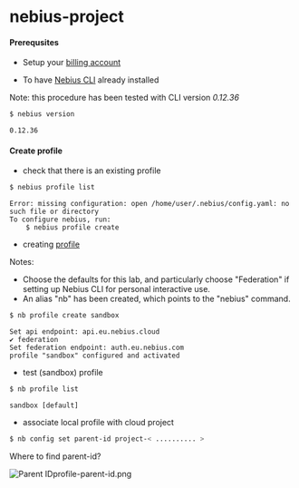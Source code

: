 # nebius-project

#### Prerequsites

- Setup your [billing account](https://docs.nebius.com/signup-billing/sign-up)

- To have [Nebius CLI](https://docs.nebius.com/cli/install) already installed 

Note: this procedure has been tested with CLI version *0.12.36*

```bash
$ nebius version
```
```text
0.12.36
```

#### Create profile
- check that there is an existing profile

```bash
$ nebius profile list
 ```
```text
Error: missing configuration: open /home/user/.nebius/config.yaml: no such file or directory
To configure nebius, run:
	$ nebius profile create
```

- creating [profile](https://docs.nebius.com/cli/reference/profile/create)

Notes: 
- Choose the defaults for this lab, and particularly choose "Federation" if setting up Nebius CLI for personal interactive use.
- An alias "nb" has been created, which points to the "nebius" command.

```bash
$ nb profile create sandbox
```
```text
Set api endpoint: api.eu.nebius.cloud
✔ federation
Set federation endpoint: auth.eu.nebius.com
profile "sandbox" configured and activated
```

- test (sandbox) profile
```bash
$ nb profile list
```
```text
sandbox [default]
```
- associate local profile with cloud project
```bash
$ nb config set parent-id project-< .......... >
```

Where to find parent-id?

![Parent ID](media/)profile-parent-id.png
